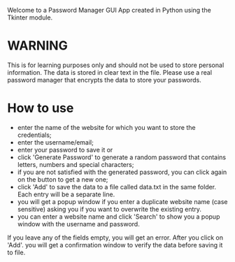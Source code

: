 
Welcome to a Password Manager GUI App created in Python using the Tkinter module. 

# WARNING
This is for learning purposes only and should not be used to store personal information.
The data is stored in clear text in the file.
Please use a real password manager that encrypts the data to store your passwords.

# How to use
- enter the name of the website for which you want to store the credentials;
- enter the username/email;
- enter your password to save it or 
- click 'Generate Password' to generate a random password that contains letters, numbers and special characters;
- if you are not satisfied with the generated password, you can click again on the button to get a new one;
- click 'Add' to save the data to a file called data.txt in the same folder. Each entry will be a separate line.
- you will get a popup window if you enter a duplicate website name (case sensitive) asking you if you want to overwrite the existing entry.
- you can enter a website name and click 'Search' to show you a popup window with the username and password.

If you leave any of the fields empty, you will get an error.
After you click on 'Add'. you will get a confirmation window to verify the data before saving it to file.